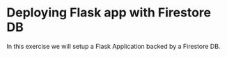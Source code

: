 # Deploying Flask app with Firestore DB
In this exercise we will setup a Flask Application backed by a Firestore DB.
